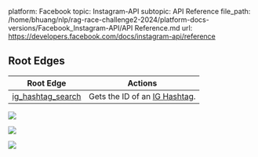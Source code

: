 platform: Facebook
topic: Instagram-API
subtopic: API Reference
file_path: /home/bhuang/nlp/rag-race-challenge2-2024/platform-docs-versions/Facebook_Instagram-API/API Reference.md
url: https://developers.facebook.com/docs/instagram-api/reference

## Root Edges

| Root Edge | Actions |
| --- | --- |
| [ig\_hashtag\_search](https://developers.facebook.com/docs/instagram-api/reference/ig-hashtag-search) | Gets the ID of an [IG Hashtag](https://developers.facebook.com/docs/instagram-api/reference/ig-hashtag). |

![](https://www.facebook.com/tr?id=675141479195042&ev=PageView&noscript=1)

![](https://www.facebook.com/tr?id=574561515946252&ev=PageView&noscript=1)

![](https://www.facebook.com/tr?id=1754628768090156&ev=PageView&noscript=1)